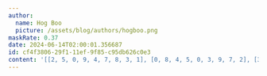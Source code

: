```yaml
---
author:
  name: Hog Boo
  picture: /assets/blog/authors/hogboo.png
maskRate: 0.37
date: 2024-06-14T02:00:01.356687
id: cf4f3806-29f1-11ef-9f85-c95db626c0e3
content: '[[2, 5, 0, 9, 4, 7, 8, 3, 1], [0, 8, 4, 5, 0, 3, 9, 7, 2], [3, 0, 0, 2, 8, 0, 6, 4, 0], [7, 4, 1, 0, 0, 0, 5, 9, 3], [0, 0, 9, 7, 1, 0, 2, 6, 8], [8, 6, 0, 3, 9, 5, 0, 1, 0], [4, 0, 0, 0, 7, 9, 0, 0, 6], [9, 2, 3, 1, 0, 6, 0, 0, 7], [0, 7, 0, 4, 0, 0, 1, 5, 0]]'
---
```


